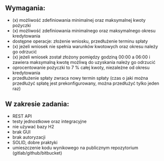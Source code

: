 <h2>Wymagania:</h2>

- (x) możliwość zdefiniowania minimalnej oraz maksymalnej kwoty pożyczki
- (x) możliwość zdefiniowania minimalnego oraz maksymalnego okresu kredytowania
- dostępne operacje: złożenie wniosku, przedłużenie terminu spłaty
- (x) jeżeli wniosek nie spełnia warunków kwotowych oraz okresu należy go odrzucić
- (x) jeżeli wniosek został złożony pomiędzy godziną 00:00 a 06:00 i zawiera maksymalną kwotę możliwą do uzyskania należy go odrzucić
- oprocentowanie pożyczki to 7 % całej kwoty, niezależne od okresu kredytowania
- przedłużenie spłaty zwraca nowy termin spłaty (czas o jaki można przedłużyć spłatę jest prekonfigurowany, można przedłużyć tylko jeden raz)

<h2>W zakresie zadania:</h2>

- REST API
- testy jednostkowe oraz integracyjne
- nie używać bazy H2
- brak GUI
- brak autoryzacji
- SOLID, dobre praktyki
- umieszczenie kodu wynikowego na publicznym repozytorium (gitlab/github/bitbucket)